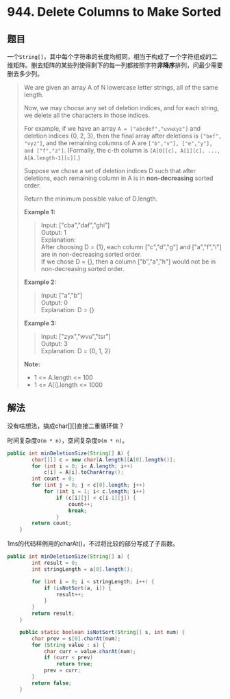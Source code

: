 # 944. Delete Columns to Make Sorted

## 题目

一个`String[]`，其中每个字符串的长度均相同，相当于构成了一个字符组成的二维矩阵。删去矩阵的某些列使得剩下的每一列都按照字符**非降序**排列，问最少需要删去多少列。

>We are given an array A of N lowercase letter strings, all of the same length.
>
>Now, we may choose any set of deletion indices, and for each string, we delete all the characters in those indices.
>
>For example, if we have an array `A = ["abcdef","uvwxyz"]` and deletion indices {0, 2, 3}, then the final array after deletions is `["bef", "vyz"]`, and the remaining columns of A are `["b","v"], ["e","y"], and ["f","z"]`.  (Formally, the c-th column is `[A[0][c], A[1][c], ..., A[A.length-1][c]]`.)
>
>Suppose we chose a set of deletion indices D such that after deletions, each remaining column in A is in **non-decreasing** sorted order.
>
>Return the minimum possible value of D.length.
>
>**Example 1:**
>
>>Input: ["cba","daf","ghi"]  
>>Output: 1  
>>Explanation:  
>>After choosing D = {1}, each column ["c","d","g"] and ["a","f","i"] are in non-decreasing sorted order.  
>>If we chose D = {}, then a column ["b","a","h"] would not be in non-decreasing sorted order.
>
>**Example 2:**
>
>>Input: ["a","b"]  
>>Output: 0  
>>Explanation: D = {}
>
>**Example 3:**
>
>>Input: ["zyx","wvu","tsr"]  
>>Output: 3  
>>Explanation: D = {0, 1, 2}
>
>**Note:**
>
> - 1 <= A.length <= 100
> - 1 <= A[i].length <= 1000

## 解法

没有啥想法，搞成char[][]直接二重循环做？

时间复杂度`O(m * n)`，空间复杂度`O(m * n)`。

```java
public int minDeletionSize(String[] A) {
        char[][] c = new char[A.length][A[0].length()];
        for (int i = 0; i< A.length; i++)
            c[i] = A[i].toCharArray();
        int count = 0;
        for (int j = 0; j < c[0].length; j++)
            for (int i = 1; i< c.length; i++)
                if (c[i][j] < c[i-1][j]) {
                    count++;
                    break;
                }
        return count;
    }
```

1ms的代码样例用的charAt()，不过将比较的部分写成了子函数。

```java
public int minDeletionSize(String[] a) {
        int result = 0;
        int stringLength = a[0].length();

        for (int i = 0; i < stringLength; i++) {
            if (isNotSort(a, i)) {
                result++;
            }
        }
        return result;
    }

    public static boolean isNotSort(String[] s, int num) {
        char prev = s[0].charAt(num);
        for (String value : s) {
            char curr = value.charAt(num);
            if (curr < prev)
                return true;
            prev = curr;
        }
        return false;
    }
```
